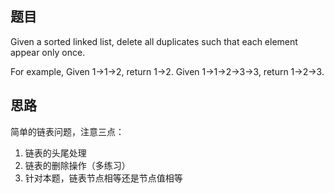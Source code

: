 ## 题目
Given a sorted linked list, delete all duplicates such that each element appear only once.

For example,
Given 1->1->2, return 1->2.
Given 1->1->2->3->3, return 1->2->3.

## 思路
简单的链表问题，注意三点：
1. 链表的头尾处理
2. 链表的删除操作（多练习）
3. 针对本题，链表节点相等还是节点值相等
